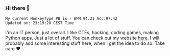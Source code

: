 ### Hi there 👋
<!-- PB START -->
```
My current MonkeyType PB is - WPM:94.21 Acc:97.42
Updated on: 23:19:28 CEST Time
```
<!-- PB END -->
I'm an IT person, just overall. I like CTFs, hacking, coding games, making Python apps. Just a lot of stuff.
You can check out my website [here](https://skill3472.github.io/).
I will probably add some interesting stuff here, when I get the idea to do so. Take care ❤️

